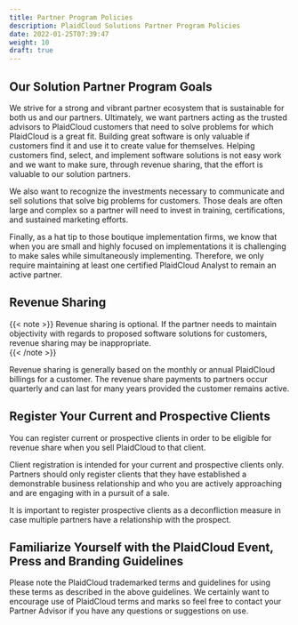```yaml
---
title: Partner Program Policies
description: PlaidCloud Solutions Partner Program Policies
date: 2022-01-25T07:39:47
weight: 10
draft: true
---
```


## Our Solution Partner Program Goals

We strive for a strong and vibrant partner ecosystem that is sustainable for both us and our partners.  Ultimately, we want partners acting as the trusted advisors to PlaidCloud
customers that need to solve problems for which PlaidCloud is a great fit.  Building great software is only valuable if customers find it and use it to create value for themselves.  Helping customers find, select, and implement software solutions is not easy work and we want to make sure, through revenue sharing, that the effort is valuable to our solution partners.

We also want to recognize the investments necessary to communicate and sell solutions that solve big problems for customers.  Those deals are often large and complex
so a partner will need to invest in training, certifications, and sustained marketing efforts.

Finally, as a hat tip to those boutique implementation firms, we know that when you are small and highly focused on implementations it is challenging to make sales while simultaneously implementing.
Therefore, we only require maintaining at least one certified PlaidCloud Analyst to remain an active partner.

## Revenue Sharing

{{< note >}}
Revenue sharing is optional. If the partner needs to maintain objectivity with regards to proposed software solutions for customers, revenue sharing may be inappropriate.  
{{< /note >}}

Revenue sharing is generally based on the monthly or annual PlaidCloud billings for a customer.  The revenue share payments to partners occur quarterly and 
can last for many years provided the customer remains active.


## Register Your Current and Prospective Clients

You can register current or prospective clients in order to be eligible for revenue share when you sell PlaidCloud to that client.

Client registration is intended for your current and prospective clients only. Partners should only register clients that they have established a demonstrable business relationship and who you are actively approaching and are engaging with in a pursuit of a sale.

It is important to register prospective clients as a deconfliction measure in case multiple partners have a relationship with the prospect.

## Familiarize Yourself with the PlaidCloud Event, Press and Branding Guidelines

Please note the PlaidCloud trademarked terms and guidelines for using these terms as described in the above guidelines. We certainly want to encourage use of PlaidCloud terms and marks so feel free to contact
your Partner Advisor if you have any questions or suggestions on use.
